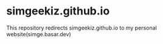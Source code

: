 # simgeekiz.github.io
This repository redirects simgeekiz.github.io to my personal website(simge.basar.dev)


